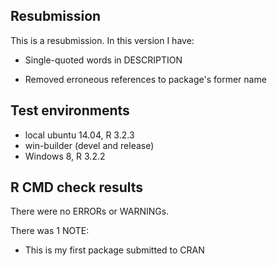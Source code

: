 ## Resubmission
This is a resubmission. In this version I have:

* Single-quoted words in DESCRIPTION

* Removed erroneous references to package's former name

## Test environments
* local ubuntu 14.04, R 3.2.3
* win-builder (devel and release)
* Windows 8, R 3.2.2

## R CMD check results
There were no ERRORs or WARNINGs. 

There was 1 NOTE:

* This is my first package submitted to CRAN
